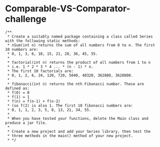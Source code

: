 # Comparable-VS-Comparator-challenge

	/**
	 * Create a suitably named package containing a class called Series with the following static methods:
	 * nSum(int n) returns the sum of all numbers from 0 to n. The first 10 numbers are:
	 * 0, 1, 3, 6, 10, 15, 21, 28, 36, 45, 55.
	 * 
	 * factorial(int n) returns the product of all numbers from 1 to n
	 * i.e. 1 * 2 * 3 * 4 ... * (n - 1) * n.
	 * The first 10 factorials are:
	 * 0, 1, 2, 6, 24, 120, 720, 5040, 40320, 362880, 3628800.
	 * 
	 * fibonacci(int n) returns the nth Fibonacci number. These are defined as:
	 * f(0) = 0
	 * f(1) = 1
	 * f(n) = f(n-1) + f(n-2)
	 * (so f(2) is also 1. The first 10 fibonacci numbers are:
	 * 0, 1, 1, 2, 3, 5, 8, 13, 21, 34, 55.
	 * 
	 * When you have tested your functions, delete the Main class and produce a jar file.
	 * 
	 * Create a new project and add your Series library, then test the 
	 * three methods in the main() method of your new project.
	 * */
